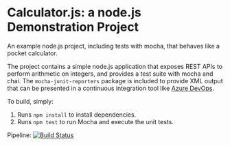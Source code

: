 Calculator.js: a node.js Demonstration Project
==============================================
An example node.js project, including tests with mocha, that behaves like
a pocket calculator.

The project contains a simple node.js application that exposes REST APIs
to perform arithmetic on integers, and provides a test suite with mocha
and chai.  The `mocha-junit-reporters` package is included to provide XML
output that can be presented in a continuous integration tool like
[Azure DevOps](https://azure.com/devops).

To build, simply:

1. Runs `npm install` to install dependencies.
2. Runs `npm test` to run Mocha and execute the unit tests.

Pipeline:
[![Build Status](https://dev.azure.com/fbensch1902/Integrating%20External%20Source%20Control%20with%20Azure%20Pipelines/_apis/build/status/letdoch.calculator?branchName=master)](https://dev.azure.com/fbensch1902/Integrating%20External%20Source%20Control%20with%20Azure%20Pipelines/_build/latest?definitionId=7&branchName=master)
